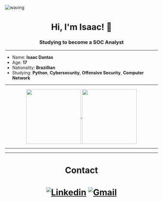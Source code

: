  ![waving](https://capsule-render.vercel.app/api?type=waving&height=200&text=Isaac%20Dantas&fontAlignY=40&color=0:00c8ff,100:1467ff,ffcff&fontColor=fff)

<h1 align="center">Hi, I'm Isaac! 👋</h1>
<h3 align="center">Studying to become a SOC Analyst</h3>

----

  - Name: **Isaac Dantas**
  - Age: **17**
  - Nationality: **Brazillian**
  - Studying: **Python**, **Cybersecurity**, **Offensive Security**, **Computer Network**

----
  
  
</div>
<div display="flex">
   <div align="center">
     
   <a href="https://github.com/anuraghazra/github-readme-stats">
     <img align="center" height=180 src="https://github-readme-stats.vercel.app/api?username=louuispy&show_icons=true&theme=github_dark_dimmed" />
   </a>
   <a href="https://github.com/anuraghazra/convoychat">
     <img align="center" height=180em src="https://github-readme-stats.vercel.app/api/top-langs/?username=CaasiDantas&layout=compact&theme=github_dark_dimmed" />
   </a>
   </div>
</div>

----
  
----

<h1 align="center">Contact<h1>
<div align="center">

[![Linkedin](https://img.shields.io/badge/LinkedIn-0077B5?style=for-the-badge&logo=linkedin&logoColor=white
)](https:/https://www.linkedin.com/in/isaac-dantas-73193b244//)
[![Gmail](https://img.shields.io/badge/Gmail-D14836?style=for-the-badge&logo=gmail&logoColor=white
)](mailto:isaac.gthub.prjt@gmail.com)
</div>
